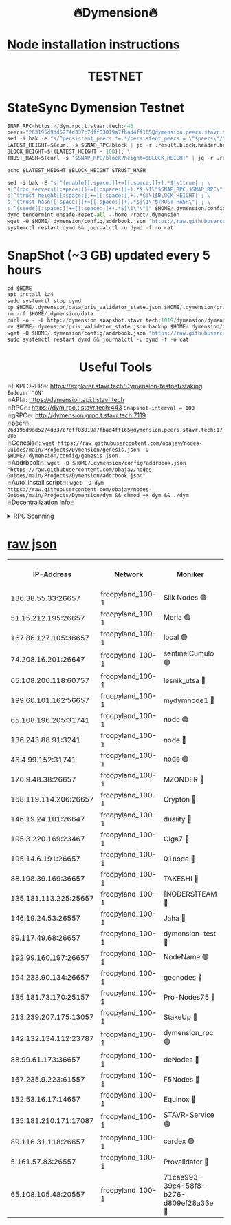 <h1 align="center"> 🔥Dymension🔥</h1>

[Node installation instructions](https://github.com/obajay/nodes-Guides/tree/main/Projects/Dymension)
=

<h1 align="center"> TESTNET</h1>

# StateSync Dymension Testnet
```python
SNAP_RPC=https://dym.rpc.t.stavr.tech:443
peers="263195d9dd5274d337c7dff03019a7fbad4ff165@dymension.peers.stavr.tech:17086"
sed -i.bak -e "s/^persistent_peers *=.*/persistent_peers = \"$peers\"/" $HOME/.dymension/config/config.toml
LATEST_HEIGHT=$(curl -s $SNAP_RPC/block | jq -r .result.block.header.height); \
BLOCK_HEIGHT=$((LATEST_HEIGHT - 100)); \
TRUST_HASH=$(curl -s "$SNAP_RPC/block?height=$BLOCK_HEIGHT" | jq -r .result.block_id.hash)

echo $LATEST_HEIGHT $BLOCK_HEIGHT $TRUST_HASH

sed -i.bak -E "s|^(enable[[:space:]]+=[[:space:]]+).*$|\1true| ; \
s|^(rpc_servers[[:space:]]+=[[:space:]]+).*$|\1\"$SNAP_RPC,$SNAP_RPC\"| ; \
s|^(trust_height[[:space:]]+=[[:space:]]+).*$|\1$BLOCK_HEIGHT| ; \
s|^(trust_hash[[:space:]]+=[[:space:]]+).*$|\1\"$TRUST_HASH\"| ; \
s|^(seeds[[:space:]]+=[[:space:]]+).*$|\1\"\"|" $HOME/.dymension/config/config.toml
dymd tendermint unsafe-reset-all --home /root/.dymension
wget -O $HOME/.dymension/config/addrbook.json "https://raw.githubusercontent.com/obajay/nodes-Guides/main/Projects/Dymension/addrbook.json"
systemctl restart dymd && journalctl -u dymd -f -o cat

```
# SnapShot (~3 GB) updated every 5 hours
```python
cd $HOME
apt install lz4
sudo systemctl stop dymd
cp $HOME/.dymension/data/priv_validator_state.json $HOME/.dymension/priv_validator_state.json.backup
rm -rf $HOME/.dymension/data
curl -o - -L http://dymension.snapshot.stavr.tech:1019/dymension/dymension-snap.tar.lz4 | lz4 -c -d - | tar -x -C $HOME/.dymension --strip-components 2
mv $HOME/.dymension/priv_validator_state.json.backup $HOME/.dymension/data/priv_validator_state.json
wget -O $HOME/.dymension/config/addrbook.json "https://raw.githubusercontent.com/obajay/nodes-Guides/main/Projects/Dymension/addrbook.json"
sudo systemctl restart dymd && journalctl -u dymd -f -o cat
```

 <h1 align="center"> Useful Tools</h1>

🔥EXPLORER🔥:     https://explorer.stavr.tech/Dymension-testnet/staking        `Indexer "ON"` \
🔥API🔥:          https://dymension.api.t.stavr.tech \
🔥RPC🔥:          https://dym.rpc.t.stavr.tech:443                  `Snapshot-interval = 100` \
🔥gRPC🔥:         http://dymension.grpc.t.stavr.tech:7119 \
🔥peer🔥:         `263195d9dd5274d337c7dff03019a7fbad4ff165@dymension.peers.stavr.tech:17086` \
🔥Genesis🔥:     ```wget https://raw.githubusercontent.com/obajay/nodes-Guides/main/Projects/Dymension/genesis.json -O $HOME/.dymension/config/genesis.json``` \
🔥Addrbook🔥:    ```wget -O $HOME/.dymension/config/addrbook.json "https://raw.githubusercontent.com/obajay/nodes-Guides/main/Projects/Dymension/addrbook.json"``` \
🔥Auto_install script🔥: ```wget -O dym https://raw.githubusercontent.com/obajay/nodes-Guides/main/Projects/Dymension/dym && chmod +x dym && ./dym``` \
🔥[Decentralization Info](https://github.com/obajay/StateSync-snapshots/tree/main/Projects/Dymension/Decentralization)🔥


<details>
<summary>RPC Scanning</summary>

<h2 align="center"> We scan nodes in real time every 4 hours. And we provide the final result of RPC endpoints.
We cannot influence the operation of these nodes in any way. </h2>


```python
If Voting Power is higher than 0 --> then the Node is a validator of the network and may be subject to attack and be a potential threat to the chain.
```
```python
We marked such validators with a red symbol
```

</details>

[raw json](https://rpc-check.dymt.stavr.tech/dymt/rpc-dymt-result.json)
=


<table><tr><th>IP-Address</th><th>Network</th><th>Moniker</th><th>Latest Block Height</th><th>Earliest Block Height</th><th>Catching Up</th><th>Tx Index</th><th>Voting Power</th><th>Scan Time</th></tr><tr><td>136.38.55.33:26657</td><td>froopyland_100-1</td><td>Silk Nodes 🟢</td><td>2358649</td><td>1</td><td>False</td><td>on</td><td>0</td><td>2024-01-30T16:18:05.126831059UTC</td></tr><tr><td>51.15.212.195:26657</td><td>froopyland_100-1</td><td>Meria 🟢</td><td>1651535</td><td>1238063</td><td>False</td><td>on</td><td>0</td><td>2024-01-30T16:16:47.634982807UTC</td></tr><tr><td>167.86.127.105:36657</td><td>froopyland_100-1</td><td>local 🟢</td><td>1651535</td><td>1318001</td><td>False</td><td>off</td><td>0</td><td>2024-01-30T16:18:04.174594982UTC</td></tr><tr><td>74.208.16.201:26647</td><td>froopyland_100-1</td><td>sentinelCumulo 🟢</td><td>2358637</td><td>1652923</td><td>False</td><td>on</td><td>0</td><td>2024-01-30T16:16:51.638305213UTC</td></tr><tr><td>65.108.206.118:60757</td><td>froopyland_100-1</td><td>lesnik_utsa 🔴</td><td>2358640</td><td>1652923</td><td>False</td><td>on</td><td>1</td><td>2024-01-30T16:17:12.087706126UTC</td></tr><tr><td>199.60.101.162:56657</td><td>froopyland_100-1</td><td>mydymnode1 🔴</td><td>2358640</td><td>1652923</td><td>False</td><td>off</td><td>3</td><td>2024-01-30T16:17:12.866053533UTC</td></tr><tr><td>65.108.196.205:31741</td><td>froopyland_100-1</td><td>node 🟢</td><td>2358645</td><td>1652923</td><td>False</td><td>on</td><td>0</td><td>2024-01-30T16:17:38.472469107UTC</td></tr><tr><td>136.243.88.91:3241</td><td>froopyland_100-1</td><td>node 🔴</td><td>2358646</td><td>1652923</td><td>False</td><td>on</td><td>1</td><td>2024-01-30T16:17:46.402155418UTC</td></tr><tr><td>46.4.99.152:31741</td><td>froopyland_100-1</td><td>node 🟢</td><td>2358646</td><td>1652923</td><td>False</td><td>on</td><td>0</td><td>2024-01-30T16:17:48.779825684UTC</td></tr><tr><td>176.9.48.38:26657</td><td>froopyland_100-1</td><td>MZONDER 🔴</td><td>2358648</td><td>1652923</td><td>False</td><td>on</td><td>1</td><td>2024-01-30T16:17:57.264806618UTC</td></tr><tr><td>168.119.114.206:26657</td><td>froopyland_100-1</td><td>Crypton 🔴</td><td>2358650</td><td>1652923</td><td>False</td><td>off</td><td>1</td><td>2024-01-30T16:18:12.263996851UTC</td></tr><tr><td>146.19.24.101:26647</td><td>froopyland_100-1</td><td>duality 🔴</td><td>2358643</td><td>1655313</td><td>False</td><td>on</td><td>1</td><td>2024-01-30T16:17:30.983772296UTC</td></tr><tr><td>195.3.220.169:23467</td><td>froopyland_100-1</td><td>Olga7 🔴</td><td>2358648</td><td>1655313</td><td>False</td><td>on</td><td>1</td><td>2024-01-30T16:17:57.654229635UTC</td></tr><tr><td>195.14.6.191:26657</td><td>froopyland_100-1</td><td>01node 🔴</td><td>2358650</td><td>1655732</td><td>False</td><td>on</td><td>1</td><td>2024-01-30T16:18:11.992768175UTC</td></tr><tr><td>88.198.39.169:36657</td><td>froopyland_100-1</td><td>TAKESHI 🔴</td><td>2358637</td><td>1656584</td><td>False</td><td>on</td><td>1</td><td>2024-01-30T16:16:51.988711168UTC</td></tr><tr><td>135.181.113.225:25657</td><td>froopyland_100-1</td><td>[NODERS]TEAM 🔴</td><td>2358645</td><td>1656584</td><td>False</td><td>on</td><td>1</td><td>2024-01-30T16:17:41.603338667UTC</td></tr><tr><td>146.19.24.53:26557</td><td>froopyland_100-1</td><td>Jaha 🔴</td><td>2358646</td><td>1656584</td><td>False</td><td>off</td><td>1</td><td>2024-01-30T16:17:46.095928047UTC</td></tr><tr><td>89.117.49.68:26657</td><td>froopyland_100-1</td><td>dymension-test 🔴</td><td>2358650</td><td>1723012</td><td>False</td><td>on</td><td>1</td><td>2024-01-30T16:18:12.614802901UTC</td></tr><tr><td>192.99.160.197:26657</td><td>froopyland_100-1</td><td>NodeName 🟢</td><td>1829304</td><td>1826584</td><td>False</td><td>on</td><td>0</td><td>2024-01-30T16:18:17.849476906UTC</td></tr><tr><td>194.233.90.134:26657</td><td>froopyland_100-1</td><td>geonodes 🔴</td><td>2358643</td><td>2015001</td><td>False</td><td>on</td><td>1</td><td>2024-01-30T16:17:31.981883911UTC</td></tr><tr><td>135.181.73.170:25157</td><td>froopyland_100-1</td><td>Pro-Nodes75 🔴</td><td>2358638</td><td>2058638</td><td>False</td><td>on</td><td>1</td><td>2024-01-30T16:17:03.403324794UTC</td></tr><tr><td>213.239.207.175:13057</td><td>froopyland_100-1</td><td>StakeUp 🔴</td><td>2358651</td><td>2060558</td><td>False</td><td>off</td><td>1</td><td>2024-01-30T16:18:18.129545948UTC</td></tr><tr><td>142.132.134.112:23787</td><td>froopyland_100-1</td><td>dymension_rpc 🟢</td><td>2358643</td><td>2076584</td><td>False</td><td>on</td><td>0</td><td>2024-01-30T16:17:30.224600675UTC</td></tr><tr><td>88.99.61.173:36657</td><td>froopyland_100-1</td><td>deNodes 🔴</td><td>2358645</td><td>2077398</td><td>False</td><td>off</td><td>1</td><td>2024-01-30T16:17:38.793751302UTC</td></tr><tr><td>167.235.9.223:61557</td><td>froopyland_100-1</td><td>F5Nodes 🔴</td><td>2358641</td><td>2100380</td><td>False</td><td>off</td><td>1</td><td>2024-01-30T16:17:19.337020103UTC</td></tr><tr><td>152.53.16.17:14657</td><td>froopyland_100-1</td><td>Equinox 🔴</td><td>2358636</td><td>2169800</td><td>False</td><td>on</td><td>1</td><td>2024-01-30T16:16:50.784549800UTC</td></tr><tr><td>135.181.210.171:17087</td><td>froopyland_100-1</td><td>STAVR-Service 🟢</td><td>2358637</td><td>2225118</td><td>False</td><td>on</td><td>0</td><td>2024-01-30T16:16:56.836539572UTC</td></tr><tr><td>89.116.31.118:26657</td><td>froopyland_100-1</td><td>cardex 🟢</td><td>2358642</td><td>2339417</td><td>False</td><td>on</td><td>0</td><td>2024-01-30T16:17:25.840214041UTC</td></tr><tr><td>5.161.57.83:26557</td><td>froopyland_100-1</td><td>Provalidator 🔴</td><td>2358636</td><td>2339618</td><td>False</td><td>on</td><td>1</td><td>2024-01-30T16:16:48.310966499UTC</td></tr><tr><td>65.108.105.48:20557</td><td>froopyland_100-1</td><td>71cae993-39c4-58f8-b276-d809ef28a33e 🔴</td><td>2358643</td><td>2342923</td><td>False</td><td>on</td><td>1</td><td>2024-01-30T16:17:30.588216734UTC</td></tr></table>
